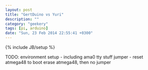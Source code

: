 ```yaml
---
layout: post
title: "GertDuino vs Yuri"
description: ""
category: "geekery"
tags: [pi, arduino]
date: "Sun, 23 Feb 2014 22:55:41 +0300"
---
```

{% include JB/setup %}

TODO:
environment setup - including ama0 tty stuff
jumper - reset atmega48 to boot
erase atmega48, then no jumper

